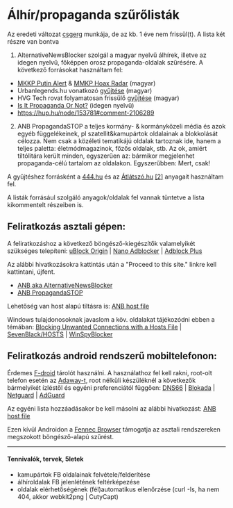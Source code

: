 # Álhír/propaganda szűrőlisták

Az eredeti változat [csgerg](https://github.com/csgerg/alternativenewsblocker) munkája, de az kb. 1 éve nem frissül(t).
A lista két részre van bontva
1. AlternativeNewsBlocker szolgál a magyar nyelvű álhírek, illetve az idegen nyelvű, főképpen orosz propaganda-oldalak szűrésére.
A következő forrásokat használtam fel:
- [MKKP Putin Alert](https://ketfarkukutya.com/?p=505) & [MMKP Hoax Radar](http://ketfarkukutya.com/?p=9742) (magyar) 
- Urbanlegends.hu vonatkozó [gyűjtése](https://www.urbanlegends.hu/2018/01/megteveszto_atveros_magyar_oldalak_kamuhirek_lista_2018/) (magyar)
- HVG Tech rovat folyamatosan frissülő [gyűjtése](https://hvg.hu/tudomany/20150119_atveros_weboldalak) (magyar)
- [Is It Propaganda Or Not?](http://www.propornot.com/p/the-list.html) (idegen nyelvű)
- https://hup.hu/node/153781#comment-2106289

2. ANB PropagandaSTOP a teljes kormány- & kormányközeli média és azok egyéb függelékeinek, pl szatellit&kamupártok oldalainak a blokkolását célozza. Nem csak a közéleti tematikájú oldalak tartoznak ide, hanem a teljes paletta: életmódmagazinok, főzős oldalak, stb. Az ok, amiért tiltólitára került minden, egyszerűen az: bármikor megjelenhet propaganda-célú tartalom az oldalakon. Egyszerűbben: Mert, csak!

A gyűjtéshez forrásként a [444.hu](https://tldr.444.hu/2017/05/18/fideszmedia) és az [Átlátszó.hu](https://adatujsagiras.atlatszo.hu/2018/01/11/fedezze-fel-a-kormanykozeli-mediabirodalmat/) [[2]](https://atlatszo.hu/2018/03/21/itt-a-lista-olvasoink-szerint-ezek-a-kamupartok-csaltak-az-alairasaikkal/) anyagait használtam fel.

A listák forrásául szolgáló anyagok/oldalak fel vannak tüntetve a lista kikommentelt részeiben is. 

## Feliratkozás asztali gépen:
A feliratkozáshoz a következő böngésző-kiegészítők valamelyikét szükséges telepíteni:
[uBlock Origin](https://github.com/gorhill/uBlock) | [Nano Adblocker](https://github.com/NanoAdblocker/NanoCore#nano-adblocker-core) | [Adblock Plus](https://adblockplus.org/)

Az alábbi hivatkozásokra kattintás után a "Proceed to this site." linkre kell kattintani, újfent.
- [ANB aka AlternativeNewsBlocker](https://preview.tinyurl.com/t1csiAltNewsBlk)
- [ANB PropagandaSTOP](https://preview.tinyurl.com/t1csiPropSTOP) 

Lehetőség van host alapú tiltásra is: [ANB host file](https://raw.githubusercontent.com/t1csi/alternativenewsblocker/master/hosts.txt)

Windows tulajdonosoknak javaslom a köv. oldalakat tájékozódni ebben a témában: [Blocking Unwanted Connections with a Hosts File](http://winhelp2002.mvps.org/hosts.htm) | [SevenBlack/HOSTS](https://github.com/StevenBlack/hosts) | [WinSpyBlocker](https://github.com/winspyblocker)

## Feliratkozás android rendszerű mobiltelefonon:
Érdemes [F-droid](https://f-droid.org) tárolót használni. A használathoz fel kell rakni, root-olt telefon esetén az [Adaway-t](https://f-droid.org/en/packages/org.adaway/), root nélküli készüléknél a következők bármelyikét ízléstől és egyéni preferenciától függően: [DNS66](https://f-droid.org/en/packages/org.jak_linux.dns66/) | [Blokada](https://f-droid.org/en/packages/org.blokada.alarm/) | [Netguard](https://f-droid.org/en/packages/eu.faircode.netguard/) | [AdGuard](https://f-droid.org/en/packages/com.adguard.android.contentblocker/)

Az egyéni lista hozzáadásakor be kell másolni az alábbi hivatkozást:
[ANB host file](https://raw.githubusercontent.com/t1csi/alternativenewsblocker/master/hosts.txt)

Ezen kívül Androidon a [Fennec Browser](https://f-droid.org/en/packages/org.mozilla.fennec_fdroid/) támogatja az asztali rendszereken megszokott böngésző-alapú szűrést.
____________________________________________________________________
#### Tennivalók, tervek, 5letek
- kamupártok FB oldalainak felvétele/felderítése
- álhíroldalak FB jelenlétének feltérképezése
- oldalak elérhetőségének (fél)automatikus ellenőrzése (curl -Is, ha nem 404, akkor webkit2png | CutyCapt)
